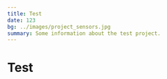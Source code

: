 ```yaml
---
title: Test
date: 123
bg: ../images/project_sensors.jpg
summary: Some information about the test project.
---
```

# Test
